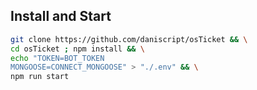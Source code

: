 ## Install and Start
```bash
git clone https://github.com/daniscript/osTicket && \
cd osTicket ; npm install && \
echo "TOKEN=BOT_TOKEN
MONGOOSE=CONNECT_MONGOOSE" > "./.env" && \
npm run start
```
